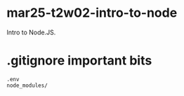 # mar25-t2w02-intro-to-node
Intro to Node.JS.


# .gitignore important bits

```
.env
node_modules/
```